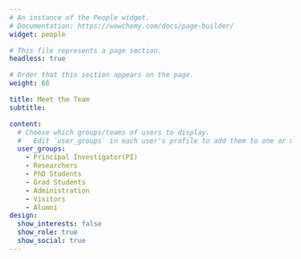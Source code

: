 ```yaml
---
# An instance of the People widget.
# Documentation: https://wowchemy.com/docs/page-builder/
widget: people

# This file represents a page section.
headless: true

# Order that this section appears on the page.
weight: 68

title: Meet the Team
subtitle:

content:
  # Choose which groups/teams of users to display.
  #   Edit `user_groups` in each user's profile to add them to one or more of these groups.
  user_groups:
    - Principal Investigator(PI)
    - Researchers
    - PhD Students
    - Grad Students
    - Administration
    - Visitors
    - Alumni
design:
  show_interests: false
  show_role: true
  show_social: true
---
```

